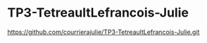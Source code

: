 # TP3-TetreaultLefrancois-Julie

https://github.com/courrierajulie/TP3-TetreaultLefrancois-Julie.git
